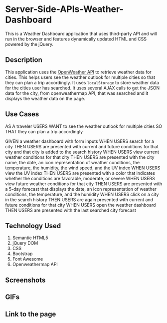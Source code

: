 # Server-Side-APIs-Weather-Dashboard

This is a Weather Dashboard application that uses third-party API and will run in the browser and features dynamically updated HTML and CSS powered by the jQuery. 


## Description

This application uses the [OpenWeather API](https://openweathermap.org/api) to retrieve weather data for cities. This helps users see the weather outlook for multiple cities so that they can plan a trip accordingly. It uses `localStorage` to store weather data for the cities user has searched. It uses several AJAX calls to get the JSON data for the city, from openweathermap API, that was searched and it displays the weather data on the page. 


## Use Cases

AS A traveler
USERS WANT to see the weather outlook for multiple cities
SO THAT they can plan a trip accordingly

GIVEN a weather dashboard with form inputs
WHEN USERS search for a city
THEN USERS are presented with current and future conditions for that city and that city is added to the search history
WHEN USERS view current weather conditions for that city
THEN USERS are presented with the city name, the date, an icon representation of weather conditions, the temperature, the humidity, the wind speed, and the UV index
WHEN USERS view the UV index
THEN USERS are presented with a color that indicates whether the conditions are favorable, moderate, or severe
WHEN USERS view future weather conditions for that city
THEN USERS are presented with a 5-day forecast that displays the date, an icon representation of weather conditions, the temperature, and the humidity
WHEN USERS click on a city in the search history
THEN USERS are again presented with current and future conditions for that city
WHEN USERS open the weather dashboard
THEN USERS are presented with the last searched city forecast


## Technology Used
1. Semantic HTML5
2. jQuery DOM
3. CSS
4. Bootstrap
5. Font Awesome
7. Openweathermap API


## Screenshots




## GIFs





## Link to the page